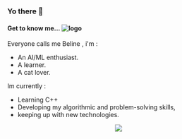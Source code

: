 ### Yo there 👋

<!--
**Biline-dev/Biline-dev** is a ✨ _special_ ✨ repository because its `README.md` (this file) appears on your GitHub profile.
-->

#### Get to know me... ![logo](https://www.pixenli.com/image/0-fXs55-)

Everyone calls me Beline , i'm :
* An AI/ML enthusiast. 
* A learner. 
* A cat lover.

Im currently :
* Learning C++ 
* Developing my algorithmic and problem-solving skills,
* keeping up with new technologies.


<p align="center">
  <img src="https://www.pixenli.com/image/uuH5dFAo" />
</p>

